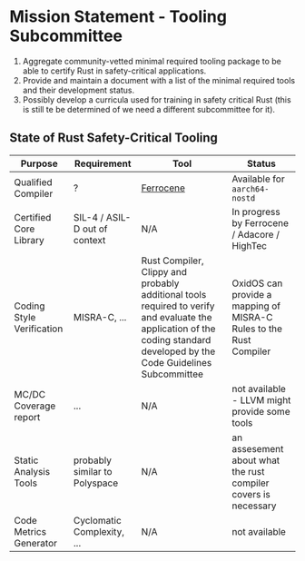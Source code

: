 # Mission Statement - Tooling Subcommittee

1. Aggregate community-vetted minimal required tooling package to be able to certify Rust in safety-critical applications.
2. Provide and maintain a document with a list of the minimal required tools and their development status.
3. Possibly develop a curricula used for training in safety critical Rust (this is still te be determined of we need a different subcommittee for it).

## State of Rust Safety-Critical Tooling

| Purpose | Requirement | Tool | Status |
|---------|-------------|------|--------|
| Qualified Compiler | ? | [Ferrocene](https://ferrocene.dev/en/) | Available for `aarch64-nostd` |
| Certified Core Library | SIL-4 / ASIL-D out of context | N/A | In progress by Ferrocene / Adacore / HighTec |
| Coding Style Verification | MISRA-C, ... | Rust Compiler, Clippy and probably additional tools required to verify and evaluate the application of the coding standard developed by the Code Guidelines Subcommittee | OxidOS can provide a mapping of MISRA-C Rules to the Rust Compiler |
| MC/DC Coverage report | ... | N/A | not available - LLVM might provide some tools |
| Static Analysis Tools | probably similar to Polyspace | N/A | an assesement about what the rust compiler covers is necessary |
| Code Metrics Generator | Cyclomatic Complexity, ... | N/A | not available |

